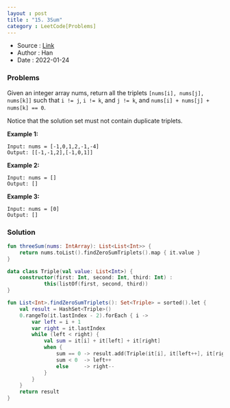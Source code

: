 ```yaml
---
layout : post 
title : "15. 3Sum"
category : LeetCode[Problems]
---
```


* Source : [Link](https://leetcode.com/problems/longest-common-prefix/)
* Author : Han
* Date   : 2022-01-24

### Problems
Given an integer array nums, return all the triplets `[nums[i], nums[j], nums[k]]` such that `i != j`, `i != k`, and `j != k`, and `nums[i] + nums[j] + nums[k] == 0`.

Notice that the solution set must not contain duplicate triplets.

**Example 1:**

```
Input: nums = [-1,0,1,2,-1,-4]
Output: [[-1,-1,2],[-1,0,1]]

```

**Example 2:**

```
Input: nums = []
Output: []

```

**Example 3:**

```
Input: nums = [0]
Output: []
```

### Solution

```kotlin
fun threeSum(nums: IntArray): List<List<Int>> {
    return nums.toList().findZeroSumTriplets().map { it.value }
}

data class Triple(val value: List<Int>) {
    constructor(first: Int, second: Int, third: Int) :
            this(listOf(first, second, third))
}

fun List<Int>.findZeroSumTriplets(): Set<Triple> = sorted().let {
    val result = HashSet<Triple>()
    0.rangeTo(it.lastIndex - 2).forEach { i ->
        var left = i + 1
        var right = it.lastIndex
        while (left < right) {
            val sum = it[i] + it[left] + it[right]
            when {
                sum == 0 -> result.add(Triple(it[i], it[left++], it[right--]))
                sum < 0  -> left++
                else     -> right--
            }
        }
    }
    return result
}
```
